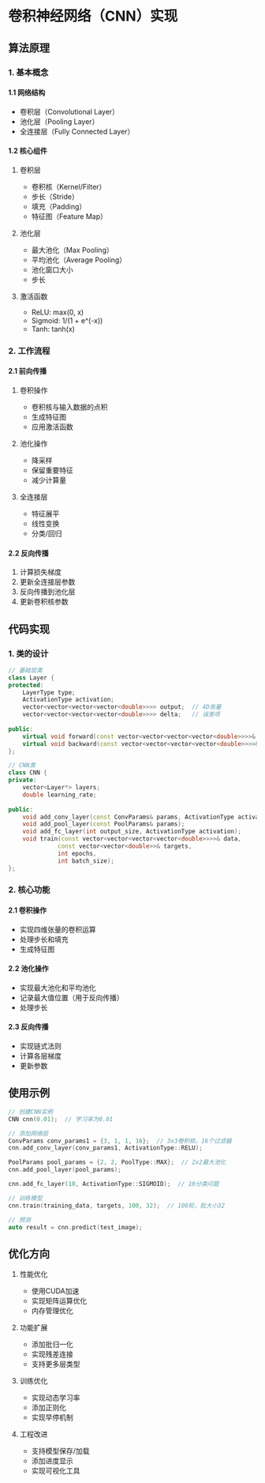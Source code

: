 # 卷积神经网络（CNN）实现

## 算法原理

### 1. 基本概念

#### 1.1 网络结构
- 卷积层（Convolutional Layer）
- 池化层（Pooling Layer）
- 全连接层（Fully Connected Layer）

#### 1.2 核心组件

1. 卷积层
   - 卷积核（Kernel/Filter）
   - 步长（Stride）
   - 填充（Padding）
   - 特征图（Feature Map）

2. 池化层
   - 最大池化（Max Pooling）
   - 平均池化（Average Pooling）
   - 池化窗口大小
   - 步长

3. 激活函数
   - ReLU: max(0, x)
   - Sigmoid: 1/(1 + e^(-x))
   - Tanh: tanh(x)

### 2. 工作流程

#### 2.1 前向传播
1. 卷积操作
   - 卷积核与输入数据的点积
   - 生成特征图
   - 应用激活函数

2. 池化操作
   - 降采样
   - 保留重要特征
   - 减少计算量

3. 全连接层
   - 特征展平
   - 线性变换
   - 分类/回归

#### 2.2 反向传播
1. 计算损失梯度
2. 更新全连接层参数
3. 反向传播到池化层
4. 更新卷积核参数

## 代码实现

### 1. 类的设计

```cpp
// 基础层类
class Layer {
protected:
    LayerType type;
    ActivationType activation;
    vector<vector<vector<vector<double>>>> output;  // 4D张量
    vector<vector<vector<vector<double>>>> delta;   // 误差项
    
public:
    virtual void forward(const vector<vector<vector<vector<double>>>>& input) = 0;
    virtual void backward(const vector<vector<vector<vector<double>>>>& prev_delta) = 0;
};

// CNN类
class CNN {
private:
    vector<Layer*> layers;
    double learning_rate;
    
public:
    void add_conv_layer(const ConvParams& params, ActivationType activation);
    void add_pool_layer(const PoolParams& params);
    void add_fc_layer(int output_size, ActivationType activation);
    void train(const vector<vector<vector<vector<double>>>>& data,
              const vector<vector<double>>& targets,
              int epochs,
              int batch_size);
};
```

### 2. 核心功能

#### 2.1 卷积操作
- 实现四维张量的卷积运算
- 处理步长和填充
- 生成特征图

#### 2.2 池化操作
- 实现最大池化和平均池化
- 记录最大值位置（用于反向传播）
- 处理步长

#### 2.3 反向传播
- 实现链式法则
- 计算各层梯度
- 更新参数

## 使用示例

```cpp
// 创建CNN实例
CNN cnn(0.01);  // 学习率为0.01

// 添加网络层
ConvParams conv_params1 = {3, 1, 1, 16};  // 3x3卷积核，16个过滤器
cnn.add_conv_layer(conv_params1, ActivationType::RELU);

PoolParams pool_params = {2, 2, PoolType::MAX};  // 2x2最大池化
cnn.add_pool_layer(pool_params);

cnn.add_fc_layer(10, ActivationType::SIGMOID);  // 10分类问题

// 训练模型
cnn.train(training_data, targets, 100, 32);  // 100轮，批大小32

// 预测
auto result = cnn.predict(test_image);
```

## 优化方向

1. 性能优化
   - 使用CUDA加速
   - 实现矩阵运算优化
   - 内存管理优化

2. 功能扩展
   - 添加批归一化
   - 实现残差连接
   - 支持更多层类型

3. 训练优化
   - 实现动态学习率
   - 添加正则化
   - 实现早停机制

4. 工程改进
   - 支持模型保存/加载
   - 添加进度显示
   - 实现可视化工具 
